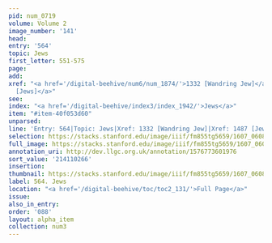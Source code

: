 ```yaml
---
pid: num_0719
volume: Volume 2
image_number: '141'
head:
entry: '564'
topic: Jews
first_letter: 551-575
page:
add:
xref: "<a href='/digital-beehive/num6/num_1874/'>1332 [Wandring Jew]</a>|<a href='/digital-beehive/num6/num_2193/'>1487
  [Jews]</a>"
see:
index: "<a href='/digital-beehive/index3/index_1942/'>Jews</a>"
item: "#item-40f053d60"
unparsed:
line: 'Entry: 564|Topic: Jews|Xref: 1332 [Wandring Jew]|Xref: 1487 [Jews]|Index: Jews|#item-40f053d60'
selection: https://stacks.stanford.edu/image/iiif/fm855tg5659/1607_0608/447,266,2895,774/full/0/default.jpg
full_image: https://stacks.stanford.edu/image/iiif/fm855tg5659/1607_0608/full/full/0/default.jpg
annotation_uri: http://dev.llgc.org.uk/annotation/1576773601976
sort_value: '214110266'
insertion:
thumbnail: https://stacks.stanford.edu/image/iiif/fm855tg5659/1607_0608/447,266,600,180/250,/0/default.jpg
label: 564. Jews
location: "<a href='/digital-beehive/toc/toc2_131/'>Full Page</a>"
issue:
also_in_entry:
order: '088'
layout: alpha_item
collection: num3
---
```

